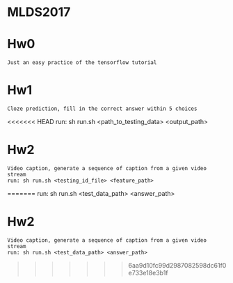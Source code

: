 # MLDS2017
# Hw0
    Just an easy practice of the tensorflow tutorial
# Hw1
    Cloze prediction, fill in the correct answer within 5 choices
<<<<<<< HEAD
    run: sh run.sh <path_to_testing_data> <output_path>
# Hw2
    Video caption, generate a sequence of caption from a given video stream
    run: sh run.sh <testing_id_file> <feature_path>
=======
    run: sh run.sh <test_data_path> <answer_path>
# Hw2
    Video caption, generate a sequence of caption from a given video stream
    run: sh run.sh <test_data_path> <answer_path>
>>>>>>> 6aa9d10fc99d2987082598dc61f0e733e18e3b1f
